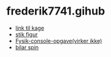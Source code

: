 # frederik7741.gihub
- [link til kage](/website/profil.html)
- [stik figur](p5-stikFigur)
- [Fysik-console-opgave(virker ikke)](fysik-console)
- [bilar spin](/billar-spin/sketch.js)
